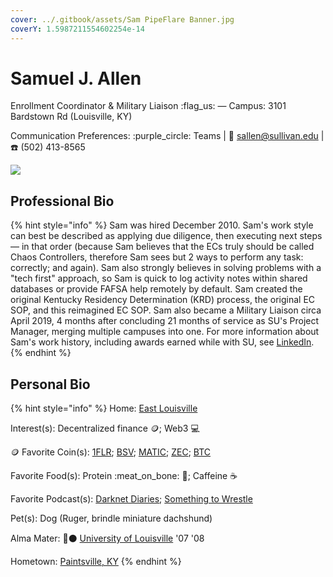 ```yaml
---
cover: ../.gitbook/assets/Sam PipeFlare Banner.jpg
coverY: 1.5987211554602254e-14
---
```


# Samuel J. Allen

Enrollment Coordinator & Military Liaison :flag\_us: — Campus: 3101 Bardstown Rd (Louisville, KY)

Communication Preferences: :purple\_circle: Teams | :e-mail: sallen@sullivan.edu | :telephone: (502) 413-8565

![](../.gitbook/assets/Sam\_edit.jpg)

## Professional Bio

{% hint style="info" %}
Sam was hired December 2010.  Sam's work style can best be described as applying due diligence, then executing next steps — in that order (because Sam believes that the ECs truly should be called Chaos Controllers, therefore Sam sees but 2 ways to perform any task: correctly; and again).  Sam also strongly believes in solving problems with a "tech first" approach, so Sam is quick to log activity notes within shared databases or provide FAFSA help remotely by default.  Sam created the original Kentucky Residency Determination (KRD) process, the original EC SOP, and this reimagined EC SOP.  Sam also became a Military Liaison circa April 2019, 4 months after concluding 21 months of service as SU's Project Manager, merging multiple campuses into one.  For more information about Sam's work history, including awards earned while with SU, see [LinkedIn](https://www.linkedin.com/in/samallen502/).
{% endhint %}

## Personal Bio

{% hint style="info" %}
Home: [East Louisville](https://www.google.com/maps/place/MEADOWBRK+FRM,+KY+40223/@38.2550652,-85.615672,12z/data=!3m1!4b1!4m5!3m4!1s0x88699f143b5d95a1:0xb67e92f9977eedfc!8m2!3d38.2586184!4d-85.5457689)

Interest(s): Decentralized finance :coin:; Web3 :computer:

&#x20;    :coin: Favorite Coin(s): [1FLR](https://pipeflare.io/r/6va4); [BSV](https://coinmarketcap.com/currencies/bitcoin-sv/); [MATIC](https://coinmarketcap.com/currencies/polygon/); [ZEC](https://coinmarketcap.com/currencies/zcash/); [BTC](https://invite.strike.me/E79L0H)

Favorite Food(s): Protein :meat\_on\_bone: :cheese:; Caffeine :coffee:

Favorite Podcast(s): [Darknet Diaries](https://podcasts.apple.com/us/podcast/darknet-diaries/id1296350485); [Something to Wrestle](https://podcasts.apple.com/us/podcast/something-to-wrestle-with-bruce-prichard/id1139391156)

Pet(s): Dog (Ruger, brindle miniature dachshund)

Alma Mater: 🔴⚫ [University of Louisville](https://louisville.edu) '07 '08

Hometown: [Paintsville, KY](https://en.wikipedia.org/wiki/Paintsville,\_Kentucky)
{% endhint %}
